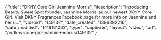 {
    "title": "DKNY Core Girl Jeannine Morris",
    "description": "Introducing Beauty Sweet Spot founder, Jeannine Morris, as our newest DKNY Core Girl. Visit DKNY Fragrances Facebook page for more info on Jeannine and her u...",
    "videoid": "149132",
    "date_created": "1396392216",
    "date_modified": "1418181235",
    "type": "captivate",
    "layout": "video",
    "url": "\/v\/dkny-core-girl-jeannine-morris\/149132"
}